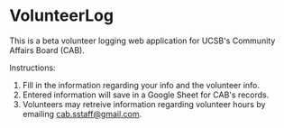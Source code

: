 # VolunteerLog
This is a beta volunteer logging web application for UCSB's Community Affairs Board (CAB).

Instructions:<br>
1. Fill in the information regarding your info and the volunteer info.<br>
2. Entered information will save in a Google Sheet for CAB's records.<br>
3. Volunteers may retreive information regarding volunteer hours by emailing cab.sstaff@gmail.com.
